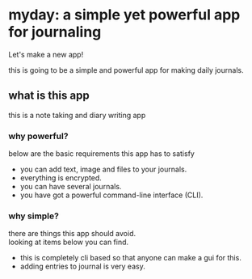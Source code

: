 # myday: a simple yet powerful app for journaling

Let's make a new app!

this is going to be a simple and powerful app for making daily journals.


## what is this app

this is a note taking and diary writing app

### why powerful?

below are the basic requirements this app has to satisfy

- you can add text, image and files to your journals.
- everything is encrypted.
- you can have several journals.
- you have got a powerful command-line interface (CLI).


### why simple?

there are things this app should avoid.  
looking at items below you can find.

- this is completely cli based so that anyone can make a gui for this.
- adding entries to journal is very easy.

